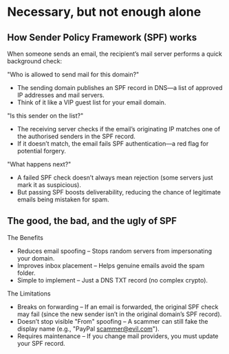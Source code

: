 # Necessary, but not enough alone

## How Sender Policy Framework (SPF) works

When someone sends an email, the recipient’s mail server performs a quick background check:

"Who is allowed to send mail for this domain?"

* The sending domain publishes an SPF record in DNS—a list of approved IP addresses and mail servers.
* Think of it like a VIP guest list for your email domain.

"Is this sender on the list?"

* The receiving server checks if the email’s originating IP matches one of the authorised senders in the SPF record.
* If it doesn’t match, the email fails SPF authentication—a red flag for potential forgery.

"What happens next?"

* A failed SPF check doesn’t always mean rejection (some servers just mark it as suspicious).
* But passing SPF boosts deliverability, reducing the chance of legitimate emails being mistaken for spam.

## The good, the bad, and the ugly of SPF

The Benefits

* Reduces email spoofing – Stops random servers from impersonating your domain.
* Improves inbox placement – Helps genuine emails avoid the spam folder.
* Simple to implement – Just a DNS TXT record (no complex crypto).

The Limitations

* Breaks on forwarding – If an email is forwarded, the original SPF check may fail (since the new sender isn’t in the original domain’s SPF record).
* Doesn’t stop visible "From" spoofing – A scammer can still fake the display name (e.g., "PayPal scammer@evil.com").
* Requires maintenance – If you change mail providers, you must update your SPF record.